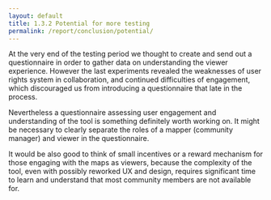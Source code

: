 ```yaml
---
layout: default
title: 1.3.2 Potential for more testing
permalink: /report/conclusion/potential/
---
```



At the very end of the testing period we thought to create and send out a questionnaire in order to gather data on understanding the viewer experience. However the last experiments revealed the weaknesses of user rights system in collaboration, and continued difficulties of engagement, which discouraged us from introducing a questionnaire that late in the process. 

Nevertheless a questionnaire assessing user engagement and understanding of the tool is something definitely worth working on. It might be necessary to clearly separate the roles of a mapper (community manager) and viewer in the questionnaire.

It would be also good to think of small incentives or a reward mechanism for those engaging with the maps as viewers, because the complexity of the tool, even with possibly reworked UX and design, requires significant time to learn and understand that most community members are not available for.